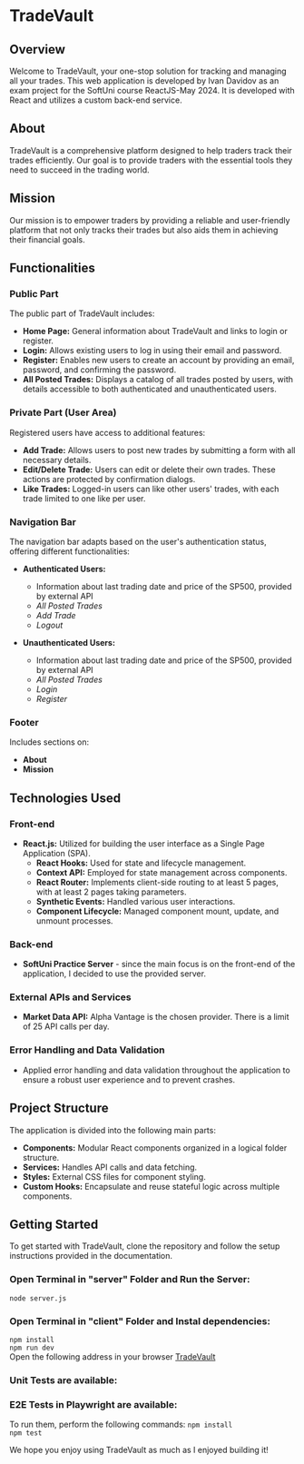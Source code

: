 # TradeVault

## Overview

Welcome to TradeVault, your one-stop solution for tracking and managing all your trades. This web application is developed by Ivan Davidov as an exam project for the SoftUni course ReactJS-May 2024. It is developed with React and utilizes a custom back-end service.

## About

TradeVault is a comprehensive platform designed to help traders track their trades efficiently. Our goal is to provide traders with the essential tools they need to succeed in the trading world.

## Mission

Our mission is to empower traders by providing a reliable and user-friendly platform that not only tracks their trades but also aids them in achieving their financial goals.

## Functionalities

### Public Part

The public part of TradeVault includes:

- **Home Page:** General information about TradeVault and links to login or register.
- **Login:** Allows existing users to log in using their email and password.
- **Register:** Enables new users to create an account by providing an email, password, and confirming the password.
- **All Posted Trades:** Displays a catalog of all trades posted by users, with details accessible to both authenticated and unauthenticated users.

### Private Part (User Area)

Registered users have access to additional features:

- **Add Trade:** Allows users to post new trades by submitting a form with all necessary details.
- **Edit/Delete Trade:** Users can edit or delete their own trades. These actions are protected by confirmation dialogs.
- **Like Trades:** Logged-in users can like other users' trades, with each trade limited to one like per user.

### Navigation Bar

The navigation bar adapts based on the user's authentication status, offering different functionalities:

- **Authenticated Users:**

  - Information about last trading date and price of the SP500, provided by external API
  - _All Posted Trades_
  - _Add Trade_
  - _Logout_

- **Unauthenticated Users:**
  - Information about last trading date and price of the SP500, provided by external API
  - _All Posted Trades_
  - _Login_
  - _Register_

### Footer

Includes sections on:

- **About**
- **Mission**

## Technologies Used

### Front-end

- **React.js:** Utilized for building the user interface as a Single Page Application (SPA).
  - **React Hooks:** Used for state and lifecycle management.
  - **Context API:** Employed for state management across components.
  - **React Router:** Implements client-side routing to at least 5 pages, with at least 2 pages taking parameters.
  - **Synthetic Events:** Handled various user interactions.
  - **Component Lifecycle:** Managed component mount, update, and unmount processes.

### Back-end

- **SoftUni Practice Server** - since the main focus is on the front-end of the application, I decided to use the provided server.

### External APIs and Services

- **Market Data API:** Alpha Vantage is the chosen provider. There is a limit of 25 API calls per day.

### Error Handling and Data Validation

- Applied error handling and data validation throughout the application to ensure a robust user experience and to prevent crashes.

## Project Structure

The application is divided into the following main parts:

- **Components:** Modular React components organized in a logical folder structure.
- **Services:** Handles API calls and data fetching.
- **Styles:** External CSS files for component styling.
- **Custom Hooks:** Encapsulate and reuse stateful logic across multiple components.

## Getting Started

To get started with TradeVault, clone the repository and follow the setup instructions provided in the documentation.

### Open Terminal in "server" Folder and Run the Server:

`node server.js`

### Open Terminal in "client" Folder and Instal dependencies:

`npm install`<br>
`npm run dev`<br>
Open the following address in your browser [TradeVault](http://localhost:5173/)

### Unit Tests are available:

### E2E Tests in Playwright are available:

To run them, perform the following commands:
`npm install`<br>
`npm test`

We hope you enjoy using TradeVault as much as I enjoyed building it!
